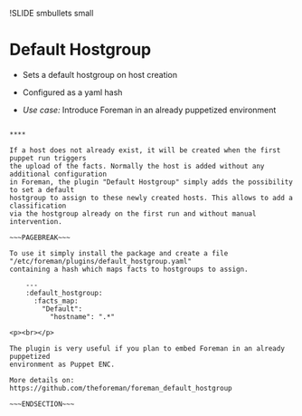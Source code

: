 !SLIDE smbullets small
# Default Hostgroup

* Sets a default hostgroup on host creation
* Configured as a yaml hash

* _Use case:_ Introduce Foreman in an already puppetized environment

~~~SECTION:handouts~~~

****

If a host does not already exist, it will be created when the first puppet run triggers
the upload of the facts. Normally the host is added without any additional configuration
in Foreman, the plugin "Default Hostgroup" simply adds the possibility to set a default
hostgroup to assign to these newly created hosts. This allows to add a classification
via the hostgroup already on the first run and without manual intervention.

~~~PAGEBREAK~~~

To use it simply install the package and create a file "/etc/foreman/plugins/default_hostgroup.yaml"
containing a hash which maps facts to hostgroups to assign.

    ---
    :default_hostgroup:
      :facts_map:
        "Default":
          "hostname": ".*"

<p><br></p>

The plugin is very useful if you plan to embed Foreman in an already puppetized
environment as Puppet ENC.

More details on: https://github.com/theforeman/foreman_default_hostgroup

~~~ENDSECTION~~~
